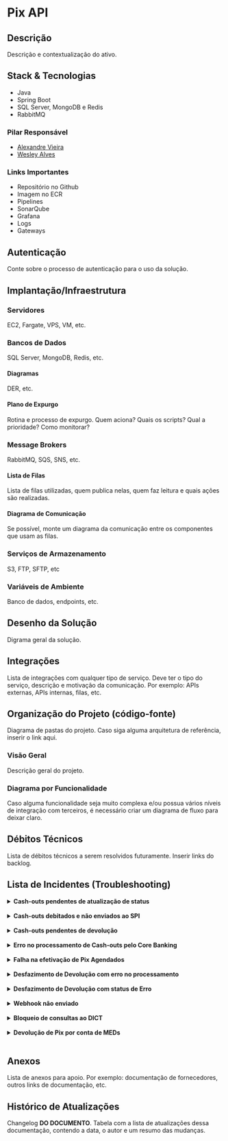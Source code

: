 # Pix API <!-- {docsify-ignore-all} -->

## Descrição

Descrição e contextualização do ativo.

## Stack & Tecnologias

- Java
- Spring Boot
- SQL Server, MongoDB e Redis
- RabbitMQ

### Pilar Responsável

- [Alexandre Vieira](https://github.com/tech-andrade)
- [Wesley Alves](https://github.com/wyalves)

### Links Importantes

- Repositório no Github
- Imagem no ECR
- Pipelines
- SonarQube
- Grafana
- Logs
- Gateways

## Autenticação

Conte sobre o processo de autenticação para o uso da solução.

## Implantação/Infraestrutura

### Servidores

EC2, Fargate, VPS, VM, etc.

### Bancos de Dados

SQL Server, MongoDB, Redis, etc.

#### Diagramas

DER, etc.

#### Plano de Expurgo

Rotina e processo de expurgo. Quem aciona? Quais os scripts? Qual a prioridade? Como monitorar?

### Message Brokers

RabbitMQ, SQS, SNS, etc.

#### Lista de Filas

Lista de filas utilizadas, quem publica nelas, quem faz leitura e quais ações são realizadas.

#### Diagrama de Comunicação

Se possível, monte um diagrama da comunicação entre os componentes que usam as filas.

### Serviços de Armazenamento

S3, FTP, SFTP, etc

### Variáveis de Ambiente

Banco de dados, endpoints, etc.

## Desenho da Solução

Digrama geral da solução.

## Integrações

Lista de integrações com qualquer tipo de serviço. Deve ter o tipo do serviço, descrição e motivação da comunicação. Por
exemplo: APIs externas, APIs internas, filas, etc.

## Organização do Projeto (código-fonte)

Diagrama de pastas do projeto. Caso siga alguma arquitetura de referência, inserir o link aqui.

### Visão Geral

Descrição geral do projeto.

### Diagrama por Funcionalidade

Caso alguma funcionalidade seja muito complexa e/ou possua vários níveis de integração com terceiros, é necessário criar
um diagrama de fluxo para deixar claro.

## Débitos Técnicos

Lista de débitos técnicos a serem resolvidos futuramente. Inserir links do backlog.

## Lista de Incidentes (Troubleshooting)

<details class="troubleshooting">
<summary><b>Cash-outs pendentes de atualização de status</b></summary>
<div>

> ### Descrição do Problema
>
> Pix feitos pelo **Delbank** para as quais o tempo de resposta do SPI é maior que 30 segundos. Pode ocorrer por
> problema no próprio SPI ou na nossa rotina de atualização de status dos Pix efetuados. Geralmente é o segundo caso.
>
> No primeiro caso, deve-se abrir um chamado para a JDPI (`jdpi@jdconsultores.com.br`) ou usar algum contato direto para
> tentar compreender e resolver a situação junto ao fornecedor.
>
> No segundo caso, o que ocorre é que após a _rotina de sondagem_ obter no SPI o status de um Pix efetuado, ela envia
> essa informação para o **PixWorker** (projeto .NET à parte) via fila, para que a atualização seja feita no banco de
> dados. Só que, por algum motivo ainda não diagnosticado (pois não há logs suficientes no PixWorker), os consumidores
> do RabbitMQ instanciados por esse projeto "morrem" e as requisições de atualização de status ficam presas na fila
_pix.update-payment-status-entity.in_. Esse Worker também gerencia os consumidores da fila
_pix.update-initiation-pix-entity.in_.
>
> ### Impacto (Quem é afetado?)
>
> Afeta clientes que NÃO usam webhook, que no momento são minoria. Logo, não é grave.
>
> Quando esse erro ocorre, também é esperado que todas as consultas de chaves fiquem com 100% de não utilização, pois
> como os status dos Pix efetuados ainda não terão sido atualizados no banco de dados, do ponto de vista da aplicação,
> aquelas consultas de chaves não foram convertidas em pagamentos. Quando a resolução for aplicada, essas porcentagens
> devem se normalizar.
>
> ### Pré-requisitos para a solução
>
> 1. Acesso ao ECS (Elastic Container Service) de produção na AWS;
> 2. Permissão para forçar um novo deploy de um serviço, mais especificamente do PixWorker.
>
> ### Passo-a-passo da solução
>
> A solução efetiva seria diagnosticar e corrigir o problema no PixWorker. A solução manual e paliativa é:
>
> 1. Acessar a instância do PixWorker no ECS (Elastic Container Service), na AWS;
> 2. Forçar um novo deploy do PixWorker.
>
> Como há somente uma instância do PixWorker em produção, o deploy forçado fará com que a instância atual seja
> reiniciada e os consumidores do RabbitMQ sejam recriados. Dessa forma, as requisições presas na fila serão
> consumidas e os status dos Pix efetuados serão atualizados de imediato no banco de dados.
</div>
</details><br/>

<details class="troubleshooting">
<summary><b>Cash-outs debitados e não enviados ao SPI</b></summary>
<div>

> ### Descrição do Problema
>
> Pix feitos do **Delbank** para outras instituições financeiras, cujo valor foi debitado da conta do cliente
> **Delbank**, mas não foi enviado para o SPI. Pode ocorrer por uma multitude de razões, como falha no consumo de
> mensagens de uma fila, timeout na comunicação com a JDPI/SPI, etc.
>
> ### Impacto (Quem é afetado?)
>
> Pode afetar qualquer tipo de cliente. É grave, pois significa que o valor não chegou ao recebedor, o que pode ter
> implicações legais e financeiras para o cliente.
>
> ### Pré-requisitos para a solução
>
> 1. Acesso à VPN de produção;
> 2. Acesso à API do _Backoffice_ em produção (porta 1080 do Load Balancer);
> 3. Permissões de consulta na tabela `DB_DELBANK.FundTransfers.FundTransfers`, em produção.
>
> ### Passo-a-passo da solução
>
> 1. Buscar as transações em questão na tabela `DB_DELBANK.FundTransfers.FundTransfers`;
> 2. Utilizar o endpoint `POST /api/v1/backoffice/bank-accounts/fund-transfers/sync-pix-batch` para fazer o
     reprocessamento, informando uma lista com os IDs das transações a serem reprocessadas. Os IDs que devem ser
     informados são os da chave primária `Id`, da tabela `DB_DELBANK.FundTransfers.FundTransfers`.
>
> Ao fazer isto, o _Backoffice_ irá verificar se as iniciações dos Pix a serem reprocessados foram criados há mais de
> _15 minutos_. Caso não, então os End-to-end IDs gerados anteriormente serão reutilizados. Caso contrário, serão
> gerados novos End-to-end IDs.
</div>
</details><br/>

<details class="troubleshooting">
<summary><b>Cash-outs pendentes de devolução</b></summary>
<div>

> ### Descrição do Problema
>
> Assim como no caso anterior, tratam-se de Pix feitos do **Delbank** para outras instituições financeiras, cujo valor
> foi debitado da conta do cliente **Delbank**, mas não foi enviado para o SPI. A diferença é que, em certas situações,
> ao invés de reprocessar o pagamento, pode-se querer devolver o valor para a conta do cliente pagador.
>
>  ### Impacto (Quem é afetado?)
>
> Pode afetar qualquer tipo de cliente. É grave, pois o dinheiro nem foi enviado ao recebedor, nem devolvido ao
> cliente pagador.
>
> ### Pré-requisitos para a solução
>
> 1. Acesso à VPN de produção;
> 2. Acesso ao banco de dados `DB_DELBANK` em produção;
> 3. Permissão para executar a procedure `DB_DELBANK.BankAccounts.UndoneTransfer`.
>
> ### Passo-a-passo da solução
>
> 1. Executar a procedure `DB_DELBANK.BankAccounts.UndoneTransfer`, informando o ID da transação (obtido da tabela
     `FundTransfers`) a ser desfeita.
>
</div>
</details><br/>

<details class="troubleshooting">
<summary><b>Erro no processamento de Cash-outs pelo Core Banking</b></summary>
<div>

> ### Descrição do Problema
>
> Ao tentar processar cash-outs de Pix, o _Core Banking_ pode sofrer com erros, e as transações podem parar na
> fila `core-banking.process-debit-pix.error`, do virtual host `/core-banking`. Isso pode ocorrer tanto por erros não
> tratados pelo Core, quanto por falha na comunicação com o _Pix_.
>
> Esse também é um caso de "Cash-outs debitados e não enviados ao SPI", só que nesse cenário a transação sequer chega à
> API do Pix.
>
>  ### Impacto (Quem é afetado?)
>
> É grave e pode afetar qualquer tipo de cliente.
>
> ### Pré-requisitos para a solução
>
> 1. Acesso à VPN de produção;
> 2. Acesso ao RabbitMQ Management de produção;
> 3. Permissões para mover mensagens de uma fila para outra, no RabbitMQ Management.
>
> ### Passo-a-passo da solução
>
> 1. Acessar o RabbitMQ Management de produção;
> 2. Na aba `Queues`, buscar pela fila `core-banking.process-debit-pix.error`, no virtual host `/core-banking`;
> 3. Utilizar a busca de mensagens, `Get messages`, para buscar as mensagens a serem reprocessadas;
> 4. Copiar o conteúdo da mensagem, que é um JSON, descrito no campo `Payload`;
> 5. Acessar a fila `core-banking.process-debit-pix.in`, no virtual host `/core-banking`;
> 6. Utilizar a opção `Publish message` para enviar as mensagens copiadas anteriormente para a fila de entrada;
>
> Antes de proceder com essa solução, é recomendado analisar os logs da aplicação, pare se certificar de que o erro que
> ocorreu anteriormente pode ser resolvido com um retry, e que não irá persistir ao longo das múltiplas tentativas.
</div>
</details><br/>

<details class="troubleshooting">
<summary><b>Falha na efetivação de Pix Agendados</b></summary>
<div>

> ### Descrição do Problema
>
> Quando um Pix é agendado, pode acontecer de no horário marcado para o pagamento, o mesmo não ser efetivado. Isso
> pode ocorrer por falha na comunicação entre o _Pix_ e o _Core Banking, ou por tentativa de uso de uma
> _Iniciação de Pagamento_ expirada.
>
> ### Impacto (Quem é afetado?)
>
> Pode afetar qualquer tipo de cliente, mas afeta principalmente clientes finais, pois clientes de integração não
> costumam utilizar o agendamento. É grave, pois significa que o valor não chegou ao recebedor, o que pode ter
> implicações legais e financeiras para o cliente.
>
> ### Pré-requisitos para a solução
>
> 1. Acesso à VPN de produção;
> 2. Acesso à API do _Backoffice_ em produção (porta 1080 do Load Balancer);
> 3. Permissões de consulta na tabela `DB_DELBANK.FundTransfers.FundTransfers`, em produção.
>
> ### Passo-a-passo da solução
>
> 1. Buscar as transações em questão na tabela `DB_DELBANK.FundTransfers.FundTransfers`;
> 2. Utilizar o endpoint `POST /api/v1/backoffice/bank-accounts/fund-transfers/sync-pix-batch` para fazer o
     reprocessamento, informando uma lista com os IDs das transações a serem reprocessadas. Os IDs que devem ser
     informados são os da chave primária `Id`, da tabela `DB_DELBANK.FundTransfers.FundTransfers`.
>
> Ao fazer isto, o _Backoffice_ irá verificar se as iniciações dos Pix a serem reprocessados foram criados há mais de
> _15 minutos_. Caso não, então os End-to-end IDs gerados anteriormente serão reutilizados. Caso contrário, serão
> gerados novos End-to-end IDs.
</div>
</details><br/>

<details class="troubleshooting">
<summary><b>Desfazimento de Devolução com erro no processamento</b></summary>
<div>

> ### Descrição do Problema
>
> Quando ocorre um erro interno em um Pix, o processo de desfazimento do mesmo é feito de forma automática. Porém, para
> devoluções de Pix, o desfazimento ainda é manual. Geralmente, o erro ocorre por timeout na comunicação com o SPI.
>
> Este cenário é parecido com o de _Cash-outs debitados e não enviados ao SPI_, mas há casos em que se poder querer
> cancelar a devolução, ao invés de prosseguir com a mesma. Nestes cenários, o reprocessamento não é o apropriado.
>
> ### Impacto (Quem é afetado?)
>
> Depende bastante do cenário e pode afetar qualquer tipo de cliente. É grave, pois embora não haja mais a necessidade
> de enviar o dinheiro para o recebedor, o montante ainda está retido na conta do cliente pagador.
>
> ### Pré-requisitos para a solução
>
> 1. Acesso à VPN de produção;
> 2. Acesso ao RabbitMQ Management de produção;
> 3. Permissões para mover mensagens de uma fila para outra, no RabbitMQ Management.
>
> ### Passo-a-passo da solução
>
> 1. Acessar o RabbitMQ Management de produção;
> 2. Na aba `Queues`, buscar pela fila de erros de devolução, `pix.devolucao.error`, no virtual host `/pix`;
> 3. Utilizar a busca de mensagens, `Get messages`, para buscar a devolução que se deseja cancelar;
> 4. Copiar o conteúdo da mensagem, que é um JSON, descrito no campo `Payload`;
> 5. Acessar a fila de desfazimento de devoluções, `pix.devolucao.undo`, no virtual host `/pix`;
> 6. Utilizar a opção `Publish message` para enviar a mensagem copiada anteriormente para a fila de desfazimento.
> 7. Monitorar os logs do _Pix_ para verificar se a devolução foi desfeita com sucesso.
>
> Ao fazer isto, na tabela `DB_PIX.delbank_pix.tb_pix`, a transação desfeita deve ficar com o status
> (coluna `cd_situacao`) como `-1` e data do desfazimento (coluna `dt_desfazimento`) preenchida com a data e hora
> atual. Além disso, o valor da transação deve ser devolvido para a conta do cliente pagador.
</div>
</details><br/>

<details class="troubleshooting">
<summary><b>Desfazimento de Devolução com status de Erro</b></summary>
<div>

> ### Descrição do Problema
>
> Este cenário difere do anterior porque a devolução foi feita com sucesso e devidamente enviada ao SPI, mas após o
> processo de sondagem, o status retornado é `-1` (erro). Ou seja, trata-se de um erro de negócio, e não um erro
> técnico. Quando isso ocorre, os Pix são postados na fila `pix.devolucao.analysis`, para investigação. No entanto,
> essa fila não possui consumidores, então é preciso realizar o desfazimento manualmente, para que o dinheiro retorne à
> conta do cliente. Logo, a solução é parecida com a do problema anterior, embora a causa do problema seja diferente.
>
> ### Impacto (Quem é afetado?)
>
> É grave e pode afetar qualquer tipo de cliente.
>
> ### Pré-requisitos para a solução
>
> 1. Acesso à VPN de produção;
> 2. Acesso ao RabbitMQ Management de produção;
> 3. Permissões para mover mensagens de uma fila para outra, no RabbitMQ Management.
>
> ### Passo-a-passo da solução
>
> 1. Acessar o RabbitMQ Management de produção;
> 2. Na aba `Queues`, buscar pela fila de erros de devolução, `pix.devolucao.analysis`, no virtual host `/pix`;
> 3. Utilizar a busca de mensagens, `Get messages`, para buscar a devolução que se deseja desfazer;
> 4. Copiar o conteúdo da mensagem, que é um JSON, descrito no campo `Payload`;
> 5. Acessar a fila de desfazimento de devoluções, `pix.devolucao.undo`, no virtual host `/pix`;
> 6. Utilizar a opção `Publish message` para enviar a mensagem copiada anteriormente para a fila de desfazimento.
> 7. Monitorar os logs do _Pix_ para verificar se a devolução foi desfeita com sucesso.
>
</div>
</details><br/>

<details class="troubleshooting">
<summary><b>Webhook não enviado</b></summary>
<div>

> ### Descrição do Problema
>
> Quando um Pix é feito para um _Cliente de Integração_, um webhook é enviado para o endpoint configurado pelo cliente,
> para notificar sobre o pagamento. Pode ocorrer de o webhook não ser enviado, ou ainda, o próprio cliente solicitar o
> reenvio do webhook.
>
> ### Impacto (Quem é afetado?)
>
> Clientes de integração que possuam webhook configurado. A gravidade do problema depende da situação; se o webhook não
> foi enviado por falha interna, então é grave, pois o cliente não tem como saber se o pagamento foi efetuado. Se o
> cliente solicitar o reenvio, mesmo com o webhook tendo sido enviado anteriormente, então o problema é menos grave.
>
> ### Pré-requisitos para a solução
>
> 1. Acesso à VPN de produção;
> 2. Acesso à API do _Pix_ em produção (porta 1086 do Load Balancer).
>
> ### Passo-a-passo da solução
>
> 1. Obter os IDs dos Pix cujo webhook deseja-se reenviar. Esses IDs podem ser End-to-end IDs, IDs de Correlação ou IDs
     de Conciliação. A escolha deve ser informada no corpo do request, no campo `filterType`.
> 2. Utilizar o endpoint `POST /internal/api/v1/pix/cashin/resend-webhook` para reenviar os webhooks. O corpo do
     request deve conter o `filterType`, bem como uma lista dos IDs dos Pix a serem reenviados, informados no
     campo `ids`, e formatados como uma única string, separados por um carácter de quebra de linha (`\n`).
> 3. Opcionalmente, pode-se informar também o campo booleano `skipItemError`. Se este campo for informado como `false`,
     a requisição irá parar ao primeiro erro encontrado. Se for informado como `true` ou omitido, a requisição irá
     ignorar os erros e continuar o reenvio dos webhooks.
</div>
</details><br/>

<details class="troubleshooting">
<summary><b>Bloqueio de consultas ao DICT</b></summary>
<div>

> ### Descrição do Problema
>
> Se algum cliente estiver fazendo mau uso das consultas ao DICT, ou ainda, se for suspeito de fraude, é possível
> bloqueá-lo de realizar mais consultas.
>
> ### Impacto (Quem é afetado?)
>
> Apenas os clientes bloqueados.
>
> ### Pré-requisitos para a solução
>
> 1. Acesso à VPN de produção;
> 2. Permissões para realizar UPDATE na tabela `DB_PIX.delbank_pix.tb_parametro`, em produção.
>
> ### Passo-a-passo da solução
>
> 1. Utilizar a seguinte query:
     ```sql
     UPDATE DB_PIX.delbank_pix.tb_parametro
     SET vl_parametro = CONCAT(vl_parametro, ',?')
     WHERE cp_nm_secao = 'PIX'
     AND cp_nm_parametro = 'PIX_DICT_PIPAYERID_BLOCKED';
     ```
> 2. Substituir o `?` pelo documento do cliente a ser bloqueado. Perceba que há uma vírgula antes da `?`, pois essa
     coluna armazena uma lista de documentos separados por vírgula.
</div>
</details><br/>

<details class="troubleshooting">
<summary><b>Devolução de Pix por conta de MEDs</b></summary>
<div>

> ### Descrição do Problema
>
> Se um cliente **Delbank** for suspeito de realizar fraudes, a instituição financeira das entidades lesadas podem abrir
> uma _Notificação de Infração_, que faz parte do fluxo de MEDs (_Medidas Especiais de Devolução_), e será analisada
> pelos _Operadores da Cabine do Pix_. Quando uma Notificação de Infração é aceita, cria-se então uma
> _Solicitação de Devolução_.
>
> Atualmente, o processamento de MEDs é feito de forma manual. Uma vez criada a Solicitação de Devolução, têm-se um
> prazo de 24h para devolver o Pix.
>
> ### Impacto (Quem é afetado?)
>
> O cliente suspeito de fraude, pois o valor do Pix será devolvido para a conta do pagador.
>
> ### Pré-requisitos para a solução
>
> 1. Acesso à VPN de produção;
> 2. Acesso à API do _Pix_ em produção (porta 1086 do Load Balancer).
>
> ### Passo-a-passo da solução
>
> 1. Executar o endpoint `/internal/api/v1/infraction-reports/effective-temporary-blocking?bankAccount=12345?`,
     informando a conta bancária do cliente suspeito de fraude;
> 2. Depois, executar o endpoint `/internal/api/v1/infraction-reports/effective-refund-request`;
> 3. E por fim, executar o
     endpoint `/internal/api/v1/infraction-reports/send-refund-request-jdpi?afterCreatedAt=2024-01-01`, informando uma
     data anterior à da criação da Notificação de Infração.
>
> O primeiro endpoint irá realizar um bloqueio temporário de saldo na conta do cliente, bloqueando o maior valor
> possível que não ultrapasse a soma de todas as Solicitações de Devolução pendentes para aquela conta. O segundo
> endpoint irá realizar as devoluções. E o terceiro endpoint irá atualizar o status das devoluções no SPI, marcando-as
> como concluídas.

</div>
</details><br/>

## Anexos

Lista de anexos para apoio. Por exemplo: documentação de fornecedores, outros links de documentação, etc.

## Histórico de Atualizações

Changelog **DO DOCUMENTO**. Tabela com a lista de atualizações dessa documentação, contendo a data, o autor e um resumo
das mudanças.

